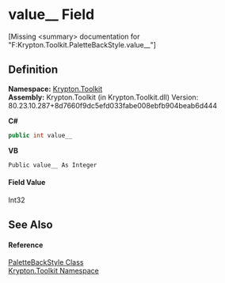 # value__ Field


\[Missing &lt;summary&gt; documentation for "F:Krypton.Toolkit.PaletteBackStyle.value__"\]



## Definition
**Namespace:** <a href="79d2eac2-21f4-54ff-7552-b20c33c30600.md">Krypton.Toolkit</a>  
**Assembly:** Krypton.Toolkit (in Krypton.Toolkit.dll) Version: 80.23.10.287+8d7660f9dc5efd033fabe008ebfb904beab6d444

**C#**
``` C#
public int value__
```
**VB**
``` VB
Public value__ As Integer
```



#### Field Value
Int32

## See Also


#### Reference
<a href="c97e1038-2648-15dd-eb6c-99b5855419c6.md">PaletteBackStyle Class</a>  
<a href="79d2eac2-21f4-54ff-7552-b20c33c30600.md">Krypton.Toolkit Namespace</a>  
